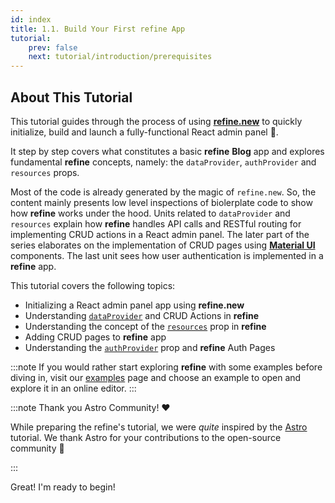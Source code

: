 ```yaml
---
id: index
title: 1.1. Build Your First refine App
tutorial:
    prev: false
    next: tutorial/introduction/prerequisites
---
```


## About This Tutorial

This tutorial guides through the process of using [**refine.new**](https://refine.new) to quickly initialize, build and launch a fully-functional React admin panel 🚀.

It step by step covers what constitutes a basic **refine** **Blog** app and explores fundamental **refine** concepts, namely: the `dataProvider`, `authProvider` and `resources` props.

Most of the code is already generated by the magic of `refine.new`. So, the content mainly presents low level inspections of biolerplate code to show how **refine** works under the hood. Units related to `dataProvider` and `resources` explain how **refine** handles API calls and RESTful routing for implementing CRUD actions in a React admin panel. The later part of the series elaborates on the implementation of CRUD pages using [**Material UI**](https://mui.com/material-ui/getting-started/overview/) components. The last unit sees how user authentication is implemented in a **refine** app.

This tutorial covers the following topics:

-   Initializing a React admin panel app using **refine.new**
-   Understanding [`dataProvider`](/docs/api-reference/core/providers/data-provider/) and CRUD Actions in **refine**
-   Understanding the concept of the [`resources`](docs/api-reference/core/components/refine-config.md#resources) prop in **refine**
-   Adding CRUD pages to **refine** app
-   Understanding the [`authProvider`](/docs/api-reference/core/providers/auth-provider/) prop and **refine** Auth Pages

:::note
If you would rather start exploring **refine** with some examples before diving in, visit our [examples](/docs/examples/) page and choose an example to open and explore it in an online editor.
:::

:::note Thank you Astro Community! ❤️

While preparing the refine's tutorial, we were _quite_ inspired by the [Astro](https://astro.build/) tutorial. We thank Astro for your contributions to the open-source community 🎉

:::

<Checklist>
    <ChecklistItem id="looks-great">
    Great! I'm ready to begin!
    </ChecklistItem>
</Checklist>

